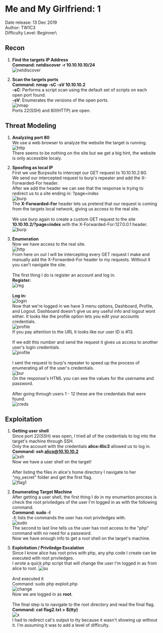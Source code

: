 # Me and My Girlfriend: 1
Date release: 13 Dec 2019\
Author: TW1C3\
Difficulty Level: Beginner\

## Recon
1. **Find the targets IP Address**\
**Command: netdiscover -r 10.10.10.10/24**\
![netdiscover](https://github.com/francobel/CTF-Writeups/blob/master/Vulnhub/Me%20and%20My%20Girlfriend:%201/Images/1.png "netdiscover")

2. **Scan the targets ports**\
**Command: nmap -sC -sV 10.10.10.2**\
**-sC**: Performs a script scan using the default set of scripts on each open port found.\
**-sV**: Enumerates the versions of the open ports.\
![nmap](https://github.com/francobel/CTF-Writeups/blob/master/Vulnhub/Me%20and%20My%20Girlfriend:%201/Images/2.png "nmap")\
Ports 22(SSH) and 80(HTTP) are open.

## Threat Modeling
1. **Analyzing port 80**\
We use a web browser to analyze the website the target is running.\
![http](https://github.com/francobel/CTF-Writeups/blob/master/Vulnhub/Me%20and%20My%20Girlfriend:%201/Images/3.png "http")\
There seems to be nothing on the site but we get a big hint, the website is only accessible localy.

2. **Spoofing as local IP**\
First we use Burpsuite to intercept our GET request to 10.10.10.2:80.\
We send our intercepted request to burp's repeater and add the X-Forwarded-For header.\
After we add the header we can see that the response is trying to redirect us to a site ending in: ?page=index\
![burp](https://github.com/francobel/CTF-Writeups/blob/master/Vulnhub/Me%20and%20My%20Girlfriend:%201/Images/4.png "burp")\
The **X-Forwarded-For** header lets us pretend that our request is coming from the targets local network, giving us access to the real site.\
\
We use burp again to create a custom GET request to the site **10.10.10.2/?page=index** with the X-Forwarded-For:127.0.0.1 header.\
![burp](https://github.com/francobel/CTF-Writeups/blob/master/Vulnhub/Me%20and%20My%20Girlfriend:%201/Images/5.png "burp")

3. **Enumeration**\
Now we have access to the real site.\
![http](https://github.com/francobel/CTF-Writeups/blob/master/Vulnhub/Me%20and%20My%20Girlfriend:%201/Images/6.png "http")\
From here on out I will be intercepting every GET request I make and manually add the X-Forwarded-For header to my requests. Without it you can't navigate the site.\
\
The first thing I do is register an account and log in.\
**Register:**\
![reg](https://github.com/francobel/CTF-Writeups/blob/master/Vulnhub/Me%20and%20My%20Girlfriend:%201/Images/8.png "reg")\
\
**Log in:**\
![login](https://github.com/francobel/CTF-Writeups/blob/master/Vulnhub/Me%20and%20My%20Girlfriend:%201/Images/9.png "login")\
Now that we're logged in we have 3 menu options, Dashboard, Profile, and Logout. Dashboard doesn't give us any useful info and logout wont either. It looks like the profile option lets you edit your accounts credentials.\
![profile](https://github.com/francobel/CTF-Writeups/blob/master/Vulnhub/Me%20and%20My%20Girlfriend:%201/Images/11.png "profile")\
If you pay attention to the URL it looks like our user ID is #13.\
\
If we edit this number and send the request it gives us access to another user's login credentials.\
![profile](https://github.com/francobel/CTF-Writeups/blob/master/Vulnhub/Me%20and%20My%20Girlfriend:%201/Images/12.png "profile")\
\
I sent the request to burp's repeater to speed up the process of enumerating all of the user's credentials.\
![bur](https://github.com/francobel/CTF-Writeups/blob/master/Vulnhub/Me%20and%20My%20Girlfriend:%201/Images/13.png "burp")\
On the response's HTML you can see the values for the username and password.\
\
After going through users 1 - 12 these are the credentials that were found.\
![creds](https://github.com/francobel/CTF-Writeups/blob/master/Vulnhub/Me%20and%20My%20Girlfriend:%201/Images/14.png "creds")

## Exploitation
1. **Getting user shell**\
Since port 22(SSH) was open, I tried all of the credentials to log into the target's machine through SSH.\
Only the account with the credentials **alice:4lic3** allowed us to log in.\
**Command: ssh alice@10.10.10.2**\
![ssh](https://github.com/francobel/CTF-Writeups/blob/master/Vulnhub/Me%20and%20My%20Girlfriend:%201/Images/15.png "ssh")\
Now we have a user shell on the target!\
\
After listing the files in alice's home directory I navigate to her "my_secret" folder and get the first flag.\
![flag1](https://github.com/francobel/CTF-Writeups/blob/master/Vulnhub/Me%20and%20My%20Girlfriend:%201/Images/20.png "flag1")

2. **Enumerating Target Machine**\
After getting a user shell, the first thing I do in my enumartion process is check the root priviledges of the user I'm logged in as with the following command.\
**Command: sudo -l**\
**-l**: lists the commands the user has root priviledges with.\
![sudo](https://github.com/francobel/CTF-Writeups/blob/master/Vulnhub/Me%20and%20My%20Girlfriend:%201/Images/16.png "sudo")\
The second to last line tells us the user has root access to the "php" command with no need for a password.\
Now we have enough info to get a root shell on the target's machine.

3. **Exploitation / Priviledge Escalation**\
Since I know alice has root privs with php, any php code I create can be executed with root priviledges.\
I wrote a quick php script that will change the user I'm logged in as from alice to root.
![su](https://github.com/francobel/CTF-Writeups/blob/master/Vulnhub/Me%20and%20My%20Girlfriend:%201/Images/17.png "su")\
\
And executed it\
Command: sudo php exploit.php\
![change](https://github.com/francobel/CTF-Writeups/blob/master/Vulnhub/Me%20and%20My%20Girlfriend:%201/Images/18.png "root")\
Now we are logged in as **root**.\
\
The final step is to navigate to the root directory and read the final flag.\
**Command: cat flag2.txt > $(tty)**\
![x](https://github.com/francobel/CTF-Writeups/blob/master/Vulnhub/Me%20and%20My%20Girlfriend:%201/Images/19.png "flag2")\
I had to redirect cat's output to tty because it wasn't showing up without it. I'm assuming it was to add a level of difficulty.
